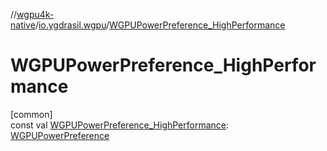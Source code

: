 //[wgpu4k-native](../../index.md)/[io.ygdrasil.wgpu](index.md)/[WGPUPowerPreference_HighPerformance](-w-g-p-u-power-preference_-high-performance.md)

# WGPUPowerPreference_HighPerformance

[common]\
const val [WGPUPowerPreference_HighPerformance](-w-g-p-u-power-preference_-high-performance.md): [WGPUPowerPreference](-w-g-p-u-power-preference/index.md)
